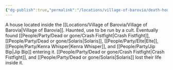 ```yaml
---
{"dg-publish":true,"permalink":"/locations/village-of-barovia/death-house/"}
---
```


A house located inside the [[Locations/Village of Barovia/Village of Barovia\|Village of Barovia]]. Haunted, use to be run by a cult. Eventually found [[People/Party/Dead or gone/Crash Fistfight\|Crash Fistfight]], [[People/Party/Dead or gone/Solaris\|Solaris]], [[People/Party/Elte\|Elte]], [[People/Party/Kenra Whisper\|Kenra Whisper]], and [[People/Party/Jip Bip\|Jip Bip]] entering it. [[People/Party/Dead or gone/Crash Fistfight\|Crash Fistfight]], and [[People/Party/Dead or gone/Solaris\|Solaris]] lost their life inside it.